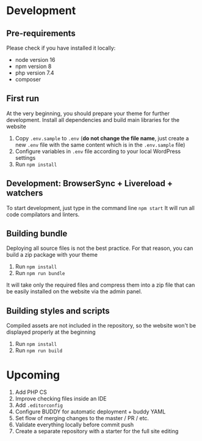 # Development

## Pre-requirements

Please check if you have installed it locally:

* node version 16
* npm version 8
* php version 7.4
* composer

## First run

At the very beginning, you should prepare your theme for further development. Install all dependencies and build main libraries for the website

1. Copy `.env.sample` to `.env` (<b>do not change the file name</b>, just create a new `.env` file with the same content
   which is in the `.env.sample` file)
2. Configure variables in `.env` file according to your local WordPress settings
3. Run `npm install`

## Development: BrowserSync + Livereload + watchers

To start development, just type in the command line `npm start`
It will run all code compilators and linters.

## Building bundle

Deploying all source files is not the best practice. For that reason, you can build a zip package with your theme

1. Run `npm install`
2. Run `npm run bundle`

It will take only the required files and compress them into a zip file that can be easily installed on the website via
the admin panel.

## Building styles and scripts

Compiled assets are not included in the repository, so the website won't be displayed properly at the beginning

1. Run `npm install`
2. Run `npm run build`

# Upcoming
1. Add PHP CS 
2. Improve checking files inside an IDE
3. Add `.editorconfig`
4. Configure BUDDY for automatic deployment + buddy YAML
5. Set flow of merging changes to the master / PR / etc.
6. Validate everything locally before commit push
7. Create a separate repository with a starter for the full site editing
